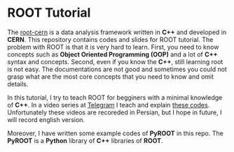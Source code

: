 # ROOT Tutorial

The [root-cern](https://root.cern.ch/) is a data analysis framework written in **C++** and developed in **CERN**.
This repository contains codes and slides for ROOT tutorial. The problem with ROOT is that it is very hard to learn. First, you need to know concepts such as **Object Oriented Programming (OOP)** and a lot of **C++** syntax and concepts. Second, even if you know the **C++**, still learning root is not easy. The documentations are not good and sometimes you could not grasp what are the most core concepts that you need to know and omit details.


In this tutorial, I try to teach ROOT for begginers with a minimal knowledge of **C++**. In a video series at [Telegram](https://t.me/rootcern) I teach and explain [these codes]("ROOT_TUTORIAL"). Unfortunately these videos are recoreded in Persian, but I hope in future, I will record english version.

Moreover, I have written some example codes of **PyROOT** in this repo. The **PyROOT** is a **Python** library of **C++** libraries of **ROOT**. 

